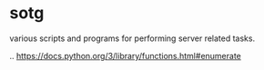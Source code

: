 sotg
====
various scripts and programs for performing server related tasks.

..
https://docs.python.org/3/library/functions.html#enumerate
